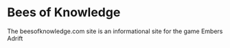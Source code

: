 # Bees of Knowledge

The beesofknowledge.com site is an informational site for the game Embers Adrift


